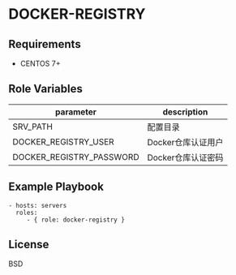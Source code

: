 DOCKER-REGISTRY
=========

Requirements
------------

- CENTOS 7+

Role Variables
--------------

parameter | description
------------ | -------------
SRV_PATH | 配置目录
DOCKER_REGISTRY_USER | Docker仓库认证用户
DOCKER_REGISTRY_PASSWORD | Docker仓库认证密码


Example Playbook
----------------

    - hosts: servers
      roles:
         - { role: docker-registry }

License
-------

BSD
